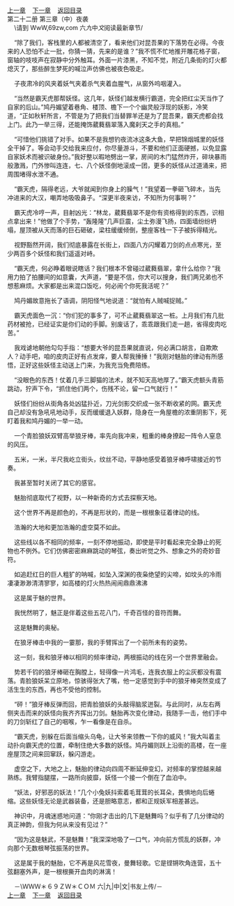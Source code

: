 
[上一章](https://github.com/xiaominghe2014/spider_book/blob/master/book/知北游/第260章.md)&nbsp;&nbsp;&nbsp;&nbsp;[下一章](https://github.com/xiaominghe2014/spider_book/blob/master/book/知北游/第262章.md)&nbsp;&nbsp;&nbsp;&nbsp;[返回目录](https://github.com/xiaominghe2014/spider_book/blob/master/book/知北游/README.md)
<br /> 第二十二册 第三章（中）夜袭<br />
        \请到 WwW,69zw,com 六*九*中*文*阅读最新章节/

    “除了我们，客栈里的人都被清空了，看来他们对昆吾果的下落势在必得。今夜来的人恐怕不止一批，你猜一猜，先来的是谁？”我不慌不忙地推开雕花格子窗，窗轴的吱吱声在寂静中分外触耳。外面一片漆黑，不知不觉，附近几条街的灯火都熄灭了，那些醉生梦死的喊泣声仿佛也被夜色吸走。

    子夜肃冷的风夹着妖气夹着杀气夹着血腥气，从窗外呜咽灌入。

    “当然是霸天虎那帮妖怪。这几年，妖怪们越发横行霸道，完全把红尘天当作了自家的后山。”鸠丹媚望着巷角、楼顶、檐下一个个幽灵般浮现的妖影，冷笑道，“正如秋轩所言，不管是为了把我们当替罪羊还是为了昆吾果，霸天虎都会找上门。此乃一举三得，还能掩饰葳蕤翡翠落入魔刹天之手的真相。”

    “可惜他们挑错了对手。如果不是我想钓夜流冰这条大鱼，早把锦烟城里的妖怪全干掉了。等会动手交给我来应付，你尽量游斗，不要和他们正面硬撼，以免显露自家妖术而被识破身份。”我好整以暇地劈出一掌，房间的木门猛然炸开，碎块暴雨般激溅，门外惨叫连连，七、八个妖怪倒地滚成一团，更多的妖怪从过道涌来，把周围堵得水泄不通。

    “霸天虎，隔得老远，大爷就闻到你身上的臊气！”我望着一拳砸飞碎木，当先冲进来的大汉，嘲弄地吸吸鼻子。“深更半夜来访，不知所为何事啊？”

    霸天虎冷哼一声，目射凶光：“林龙，葳蕤翡翠不是你有资格得到的东西，识相点拿出来！”他做了个手势，“轰隆隆”几声巨震，尘土弥漫飞扬，四面墙纷纷坍塌，屋顶被从天而落的巨石砸破，梁柱缓缓倾倒，整座客栈一下子被拆得精光。

    视野豁然开阔，我们彻底暴露在长街上，四面八方闪耀着刀剑的点点寒光，至少两百多个妖怪和我们遥遥对峙。

    “霸天虎，何必睁着眼说瞎话？我们根本不曾碰过葳蕤翡翠，拿什么给你？”我用力拍了拍腰间的如意囊，大声道，“要是不信，你大可以搜身，我们两兄弟也不想惹麻烦。大家都是出来混口饭吃，何必闹个你死我活呢？”

    鸠丹媚故意拖长了语调，阴阳怪气地说道：“就怕有人贼喊捉贼。”

    霸天虎面色一沉：“你们犯的事多了，可不止葳蕤翡翠这一桩。上月我们有几批药材被抢，已经证实是你们动的手脚。别废话了，乖乖跟我们走一趟，省得皮肉吃苦。”

    我戏谑地朝他勾勾手指：“想要大爷的昆吾果就直说，何必满口胡言，自欺欺人？动手吧，咱的皮肉正好有点发痒，要人帮我捶捶！”我刚对魅胎的律动有所感悟，正好这些妖怪主动送上门来，为我充当免费陪练。

    “没眼色的东西！仗着几手三脚猫的法术，就不知天高地厚了。”霸天虎额头青筋跳动，狞声下令，“抓住他们两个，伤残不论，留一口气就行！”

    妖怪们纷纷从街角各处凶猛扑近，刀光剑影交织成一张不断收紧的网。霸天虎自己却没有急吼吼地动手，反而缓缓退入妖群，隐身在一角屋檐的浓重阴影下，死盯着我和鸠丹媚的一举一动。

    一个青脸狼妖双臂高举狼牙棒，率先向我冲来，粗重的棒身撩起一阵令人窒息的风压。

    五米，一米，半尺我屹立街头，纹丝不动，平静地感受着狼牙棒呼啸接近的节奏。

    我甚至暂时关闭了其它的感官。

    魅胎彻底取代了视野，以一种新奇的方式去探察天地。

    这个世界不再是颜色的，不再是形状的，而是一根根象征着律动的线。

    浩瀚的大地和更加浩瀚的虚空莫不如此。

    这些线以各不相同的频率，一刻不停地振动，即使是平时看起来完全静止的死物也不例外。它们仿佛密密麻麻跳动的琴弦，奏出听觉之外、想象之外的奇妙音符。

    如追赶红日的巨人粗犷的呐喊，如坠入深渊的夜枭绝望的尖啼，如坟头的冷雨凄凄渺渺清清寥寥，如高楼的灯火热热闹闹鼎鼎沸沸

    这是属于魅的世界。

    我恍然明了，魅正是伴着这些五花八门，千奇百怪的音符而舞。

    这是魅舞的奥秘。

    在狼牙棒击中我的一霎那，我的手臂挥出了一个前所未有的姿势。

    这一刻，我和狼牙棒以相同的频率律动，两根振动的线在另一个世界里融会。

    势若千钧的狼牙棒砸在胸膛上，轻得像一片鸿毛，连我衣服上的尘灰都没有震落。青脸狼妖呆立原地，惊骇得张大了嘴，他一定感觉到手中的狼牙棒突然变成了活生生的东西，再也不受他的控制。

    “砰！”狼牙棒反弹而回，把青脸狼妖的头敲得脑浆迸裂。与此同时，从左右两侧夹击而来的妖怪向我齐齐挥出刀剑。魅胎再次变化律动，我随手一击，他们手中的刀剑斩红了自己的咽喉，乍一看像是在自杀。

    “霸天虎，别躲在后面当缩头乌龟，让大爷来领教一下你的威风！”我大叫着主动扑向霸天虎的位置，牵制住绝大多数的妖怪。鸠丹媚则跃上沿街的高楼，在一座座屋顶之间来回窜跃，躲闪游走。

    虚空之下，大地之上，魅胎的律动向四周不断延伸变幻，对频率的掌控越来越熟练。我臂指腿摆，一路所向披靡，妖怪一个接一个倒在了血泊中。

    “妖法，好邪恶的妖法！”几个小兔妖抖索着毛茸茸的长耳朵，畏惧地向后蜷缩。这些妖怪无论是武器装备，还是胆略意志，都和正规妖军相差甚远。

    神识中，月魂迷惑地问道：“你刚才击出的几下是魅舞吗？似乎有了几分律动的真正神韵，但我为何从来没有见过？”

    “因为这是魅武，不是魅舞！”我深深地吸了一口气，冲向前方慌乱的妖群，冲向那个无数根琴弦振荡的世界。

    这是属于我的魅胎，它不再是风花雪夜，曼舞轻歌。它是铿锵吹角连营，五十弦翻塞外声，是一根根撕开血肉的淋漓！

    －\ＷＷＷ＊６９ＺＷ＊ＣＯＭ 六|九|中|文|书友上传/－
  <br />
[上一章](https://github.com/xiaominghe2014/spider_book/blob/master/book/知北游/第260章.md)&nbsp;&nbsp;&nbsp;&nbsp;[下一章](https://github.com/xiaominghe2014/spider_book/blob/master/book/知北游/第262章.md)&nbsp;&nbsp;&nbsp;&nbsp;[返回目录](https://github.com/xiaominghe2014/spider_book/blob/master/book/知北游/README.md)
